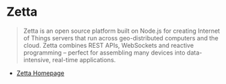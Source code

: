 Zetta
==

> Zetta is an open source platform built on Node.js for creating Internet of Things servers that run across geo-distributed computers and the cloud. Zetta combines REST APIs, WebSockets and reactive programming – perfect for assembling many devices into data-intensive, real-time applications.

- [Zetta Homepage](http://www.zettajs.org/)

